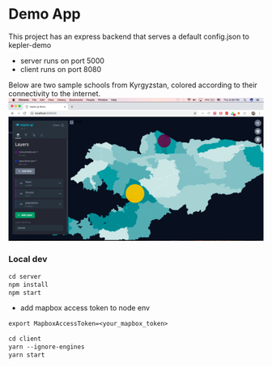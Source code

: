 # Demo App

This project has an express backend that serves a default config.json to kepler-demo
- server runs on port 5000
- client runs on port 8080

Below are two sample schools from Kyrgyzstan, colored according to their connectivity to the internet.
![screenshot](screenshot.png)

### Local dev
```
cd server
npm install
npm start
```
- add mapbox access token to node env
```
export MapboxAccessToken=<your_mapbox_token>
```
```
cd client
yarn --ignore-engines
yarn start
```
